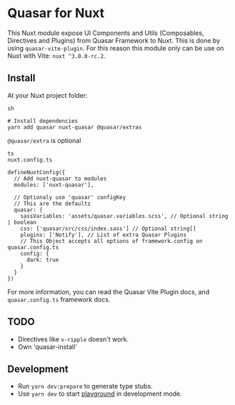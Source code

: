 # Quasar for Nuxt

This Nuxt module expose UI Components and Utils (Composables, Directives and Plugins) from Quasar Framework to Nuxt.
This is done by using `quasar-vite-plugin`. For this reason this module only can be use on Nuxt with Vite: `nuxt ^3.0.0-rc.2`.

## Install

At your Nuxt project folder:

```
sh

# Install dependencies
yarn add quasar nuxt-quasar @quasar/extras
```

`@quasar/extra` is optional

```
ts
nuxt.config.ts

defineNuxtConfig({
  // Add nuxt-quasar to modules
  modules: ['nuxt-quasar'],

  // Optionaly use 'quasar' configKey
  // This are the defaults
  quasar: {
    sassVariables: 'assets/quasar.variables.scss', // Optional string | boolean
    css: ['quasar/src/css/index.sass'] // Optional string[]
    plugins: ['Notify'], // List of extra Quasar Plugins
    // This Object accepts all options of framework.config on quasar.config.ts
    config: {
      dark: true
    } 
  }
})
```

For more information, you can read the Quasar Vite Plugin docs, and `quasar.config.ts` framework docs.

## TODO

- Directives like `v-ripple` doesn't work.
- Own 'quasar-install'

## Development

- Run `yarn dev:prepare` to generate type stubs.
- Use `yarn dev` to start [playground](./playground) in development mode.
